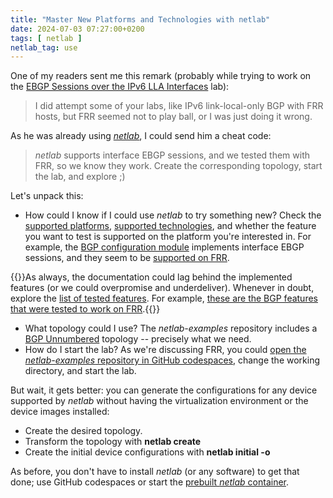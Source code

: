 ```yaml
---
title: "Master New Platforms and Technologies with netlab"
date: 2024-07-03 07:27:00+0200
tags: [ netlab ]
netlab_tag: use
---
```

One of my readers sent me this remark (probably while trying to work on the [EBGP Sessions over the IPv6 LLA Interfaces](https://bgplabs.net/basic/d-interface/) lab):

> I did attempt some of your labs, like IPv6 link-local-only BGP with FRR hosts, but FRR seemed not to play ball, or I was just doing it wrong.

As he was already using *[netlab](https://netlab.tools/)*, I could send him a cheat code:
<!--more-->
> _netlab_ supports interface EBGP sessions, and we tested them with FRR, so we know they work. Create the corresponding topology, start the lab, and explore ;)

Let's unpack this:

* How could I know if I could use _netlab_ to try something new? Check the [supported platforms](https://netlab.tools/platforms/), [supported technologies](https://netlab.tools/module-reference/), and whether the feature you want to test is supported on the platform you're interested in. For example, the [BGP configuration module](https://netlab.tools/module/bgp/) implements interface EBGP sessions, and they seem to be [supported on FRR](https://netlab.tools/module/bgp/#platform-support).

{{<note info>}}As always, the documentation could lag behind the implemented features (or we could overpromise and underdeliver). Whenever in doubt, explore the [list of tested features](https://release.netlab.tools/). For example, [these are the BGP features that were tested to work on FRR](https://release.netlab.tools/_html/frr-clab-bgp).{{</note>}}

* What topology could I use? The *netlab-examples* repository includes a [BGP Unnumbered](https://github.com/ipspace/netlab-examples/tree/master/BGP/Unnumbered) topology -- precisely what we need.
* How do I start the lab? As we're discussing FRR, you could [open the *netlab-examples* repository in GitHub codespaces](/2024/07/netlab-examples-codespaces.html), change the working directory, and start the lab.

But wait, it gets better: you can generate the configurations for any device supported by _netlab_ without having the virtualization environment or the device images installed:

* Create the desired topology.
* Transform the topology with **netlab create**
* Create the initial device configurations with **netlab initial -o**

As before, you don't have to install *netlab* (or any software) to get that done; use GitHub codespaces or start the [prebuilt *netlab* container](https://github.com/ipspace/netlab/pkgs/container/netlab%2Fdevcontainer).
